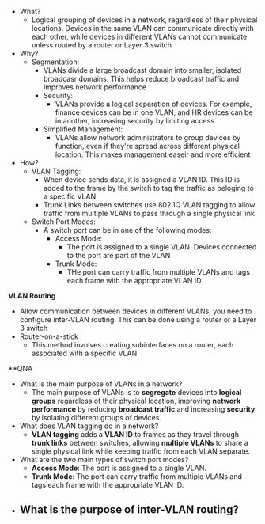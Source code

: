 - What?
	- Logical grouping of devices in a network, regardless of their physical locations. Devices in the same VLAN can communicate directly with each other, while devices in different VLANs cannot communicate unless routed by a router or Layer 3 switch
- Why?
	- Segmentation:
		- VLANs divide a large broadcast domain into smaller, isolated broadcasr domains. This helps reduce broadcast traffic and improves network performance
		- Security:
			- VLANs provide a logical separation of devices. For example, finance devices can be in one VLAN, and HR devices can be in another, increasing security by limiting access
		- Simplified Management:
			- VLANs allow network administrators to group devices by function, even if they're spread across different physical location. This makes management easeir and more efficient
- How?
	- VLAN Tagging:
		- When device sends data, it is assigned a VLAN ID. This ID is added to the frame by the switch to tag the traffic as beloging to a specific VLAN
		- Trunk Links between switches use 802.1Q VLAN tagging to allow traffic from multiple VLANs to pass through a single physical link
	- Switch Port Modes:
		- A switch port can be in one of the following modes:
			- Access Mode:
				- The port is assigned to a single VLAN. Devices connected to the port are part of the VLAN
			- Trunk Mode:
				- THe port can carry traffic from multiple VLANs and tags each frame with the appropriate VLAN ID

**VLAN Routing**
- Allow communication between devices in different VLANs, you need to configure inter-VLAN routing. This can be done using a router or a Layer 3 switch
- Router-on-a-stick
	- This method involves creating subinterfaces on a router, each associated with a specific VLAN

**QNA
- What is the main purpose of VLANs in a network?
	- The main purpose of VLANs is to **segregate** devices into **logical groups** regardless of their physical location, improving **network performance** by reducing **broadcast traffic** and increasing **security** by isolating different groups of devices.
- What does VLAN tagging do in a network?
	- **VLAN tagging** adds a **VLAN ID** to frames as they travel through **trunk links** between switches, allowing **multiple VLANs** to share a single physical link while keeping traffic from each VLAN separate.
- What are the two main types of switch port modes?
	- **Access Mode**: The port is assigned to a single VLAN.
    - **Trunk Mode**: The port can carry traffic from multiple VLANs and tags each frame with the appropriate VLAN ID.
- What is the purpose of inter-VLAN routing?
	- 